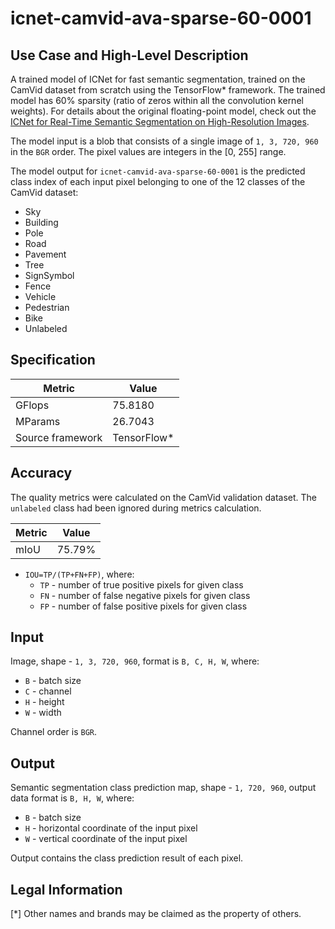 # icnet-camvid-ava-sparse-60-0001

## Use Case and High-Level Description

A trained model of ICNet for fast semantic segmentation, trained on the CamVid dataset from scratch using the TensorFlow\* framework. The trained model has 60% sparsity (ratio of zeros within all the convolution kernel weights). For details about the original floating-point model, check out the [ICNet for Real-Time Semantic Segmentation on High-Resolution Images](https://arxiv.org/abs/1704.08545).

The model input is a blob that consists of a single image of `1, 3, 720, 960` in the `BGR` order. The pixel values are integers in the [0, 255] range.

The model output for `icnet-camvid-ava-sparse-60-0001` is the predicted class index of each input pixel belonging to one of the 12 classes of the CamVid dataset:
- Sky
- Building
- Pole
- Road
- Pavement
- Tree
- SignSymbol
- Fence
- Vehicle
- Pedestrian
- Bike
- Unlabeled

## Specification

| Metric            | Value                 |
|-------------------|-----------------------|
| GFlops            | 75.8180               |
| MParams           | 26.7043               |
| Source framework  | TensorFlow\*          |

## Accuracy

The quality metrics were calculated on the CamVid validation dataset. The `unlabeled` class had been ignored during metrics calculation.

| Metric                    | Value         |
|---------------------------|---------------|
| mIoU                      |        75.79% |

- `IOU=TP/(TP+FN+FP)`, where:
  - `TP` - number of true positive pixels for given class
  - `FN` - number of false negative pixels for given class
  - `FP` - number of false positive pixels for given class

## Input

Image, shape - `1, 3, 720, 960`, format is `B, C, H, W`, where:

- `B` - batch size
- `C` - channel
- `H` - height
- `W` - width

Channel order is `BGR`.

## Output

Semantic segmentation class prediction map, shape - `1, 720, 960`, output data format is `B, H, W`, where:

- `B` - batch size
- `H` - horizontal coordinate of the input pixel
- `W` - vertical coordinate of the input pixel

Output contains the class prediction result of each pixel.

## Legal Information
[*] Other names and brands may be claimed as the property of others.
